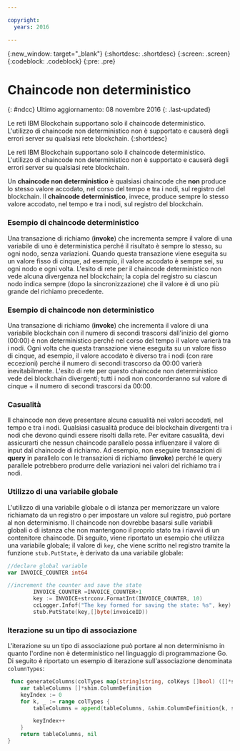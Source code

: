 ```yaml
---

copyright:
  years: 2016

---
```


{:new_window: target="_blank"}
{:shortdesc: .shortdesc}
{:screen: .screen}
{:codeblock: .codeblock}
{:pre: .pre}

# Chaincode non deterministico
{: #ndcc}
Ultimo aggiornamento: 08 novembre 2016
{: .last-updated}

Le reti IBM Blockchain supportano solo il chaincode deterministico. L'utilizzo di chaincode non deterministico non è supportato e causerà degli errori server su qualsiasi rete blockchain.
{:shortdesc}

Le reti IBM Blockchain supportano solo il chaincode deterministico. L'utilizzo di chaincode non deterministico non è supportato e causerà degli errori server su qualsiasi rete blockchain.

Un **chaincode non deterministico** è qualsiasi chaincode che **non** produce lo stesso valore accodato, nel corso del tempo e tra i nodi, sul registro del blockchain. Il **chaincode deterministico**, invece, produce sempre lo stesso valore accodato, nel tempo e tra i nodi, sul registro del blockchain.

### Esempio di chaincode deterministico
Una transazione di richiamo (**invoke**) che incrementa sempre il valore di una variabile di uno è deterministica perché il risultato è sempre lo stesso, su ogni nodo, senza variazioni. Quando questa transazione viene eseguita su un valore fisso di cinque, ad esempio, il valore accodato è sempre sei, su ogni nodo e ogni volta. L'esito di rete per il chaincode deterministico non vede alcuna divergenza nel blockchain; la copia del registro su ciascun nodo indica sempre (dopo la sincronizzazione) che il valore è di uno più grande del richiamo precedente.

### Esempio di chaincode non deterministico
Una transazione di richiamo (**invoke**) che incrementa il valore di una variabile blockchain con il numero di secondi trascorsi dall'inizio del giorno (00:00) è non deterministico perché nel corso del tempo il valore varierà tra i nodi. Ogni volta che questa transazione viene eseguita su un valore fisso di cinque, ad esempio, il valore accodato è diverso tra i nodi (con rare eccezioni) perché il numero di secondi trascorso da 00:00 varierà inevitabilmente. L'esito di rete per questo chaincode non deterministico vede dei blockchain divergenti; tutti i nodi non concorderanno sul valore di cinque + il numero di secondi trascorsi da 00:00.

### Casualità
Il chaincode non deve presentare alcuna casualità nei valori accodati, nel tempo e tra i nodi. Qualsiasi casualità produce dei blockchain divergenti tra i nodi che devono quindi essere risolti dalla rete. Per evitare casualità, devi assicurarti che nessun chaincode parallelo possa influenzare il valore di input dal chaincode di richiamo. Ad esempio, non eseguire transazioni di **query** in parallelo con le transazioni di richiamo (**invoke**) perché le query parallele potrebbero produrre delle variazioni nei valori del richiamo tra i nodi.

### Utilizzo di una variabile globale
L'utilizzo di una variabile globale o di istanza per memorizzare un valore richiamato da un registro o per impostare un valore sul registro, può portare al non determinismo. Il chaincode non dovrebbe basarsi sulle variabili globali o di istanza che non mantengono il proprio stato tra i riavvii di un contenitore chaincode. Di seguito, viene riportato un esempio che utilizza una variabile globale; il valore di `key`, che viene scritto nel registro tramite la funzione `stub.PutState`, è derivato da una variabile globale:

```go
//declare global variable
var INVOICE_COUNTER int64

//increment the counter and save the state
		INVOICE_COUNTER =INVOICE_COUNTER+1
		key := INVOICE+strconv.FormatInt(INVOICE_COUNTER, 10)
		ccLogger.Infof("The key formed for saving the state: %s", key)
		stub.PutState(key,[]byte(invoiceID))
```

### Iterazione su un tipo di associazione
L'iterazione su un tipo di associazione può portare al non determinismo in quanto l'ordine non è deterministico nel linguaggio di programmazione Go. Di seguito è riportato un esempio di iterazione sull'associazione denominata `columnTypes`:

```go
 func generateColumns(colTypes map[string]string, colKeys []bool) ([]*shim.ColumnDefinition, error) {
	var tableColumns []*shim.ColumnDefinition
	keyIndex := 0
	for k, _ := range colTypes {
		tableColumns = append(tableColumns, &shim.ColumnDefinition{k, shim.ColumnDefinition_STRING, colKeys[keyIndex]})

		keyIndex++
	}
	return tableColumns, nil
}
```
